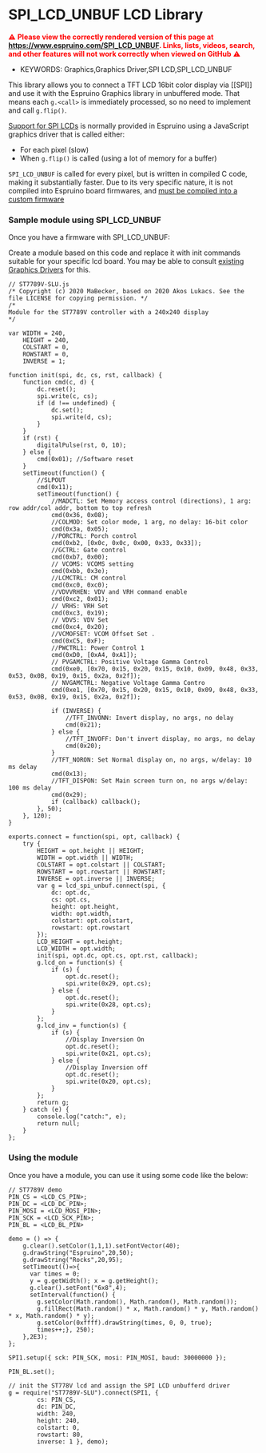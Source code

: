 <!--- Copyright (c) 2020 Mark Becker, Pur3 Ltd. See the file LICENSE for copying permission. -->
SPI_LCD_UNBUF LCD Library
============================

<span style="color:red">:warning: **Please view the correctly rendered version of this page at https://www.espruino.com/SPI_LCD_UNBUF. Links, lists, videos, search, and other features will not work correctly when viewed on GitHub** :warning:</span>

* KEYWORDS: Graphics,Graphics Driver,SPI LCD,SPI_LCD_UNBUF

This library allows you to connect a TFT LCD 16bit color display via [[SPI]] and use
it with the Espruino Graphics library in unbuffered mode. That means each `g.<call>`
 is immediately processed, so no need to implement and call `g.flip()`.

[Support for SPI LCDs](/Graphics#graphics-drivers) is normally provided in Espruino using a
JavaScript graphics driver that is called either:

* For each pixel (slow)
* When `g.flip()` is called (using a lot of memory for a buffer)

`SPI_LCD_UNBUF` is called for every pixel, but is written in compiled C code,
making it substantially faster. Due to its very specific nature, it is not
compiled into Espruino board firmwares, and [must be compiled into a custom firmware](/Building+Custom+Firmware)

### Sample module using SPI_LCD_UNBUF

Once you have a firmware with SPI_LCD_UNBUF:

Create a module based on this code and replace it with init commands suitable for your specific lcd board.
You may be able to consult [existing Graphics Drivers](/Graphics#graphics-drivers) for this.

```JS
// ST7789V-SLU.js
/* Copyright (c) 2020 MaBecker, based on 2020 Akos Lukacs. See the file LICENSE for copying permission. */
/*
Module for the ST7789V controller with a 240x240 display
*/

var WIDTH = 240,
    HEIGHT = 240,
    COLSTART = 0,
    ROWSTART = 0,
    INVERSE = 1;

function init(spi, dc, cs, rst, callback) {
    function cmd(c, d) {
        dc.reset();
        spi.write(c, cs);
        if (d !== undefined) {
            dc.set();
            spi.write(d, cs);
        }
    }
    if (rst) {
        digitalPulse(rst, 0, 10);
    } else {
        cmd(0x01); //Software reset
    }
    setTimeout(function() {
        //SLPOUT
        cmd(0x11);
        setTimeout(function() {
            //MADCTL: Set Memory access control (directions), 1 arg: row addr/col addr, bottom to top refresh
            cmd(0x36, 0x08);
            //COLMOD: Set color mode, 1 arg, no delay: 16-bit color
            cmd(0x3a, 0x05);
            //PORCTRL: Porch control
            cmd(0xb2, [0x0c, 0x0c, 0x00, 0x33, 0x33]);
            //GCTRL: Gate control
            cmd(0xb7, 0x00);
            // VCOMS: VCOMS setting
            cmd(0xbb, 0x3e);
            //LCMCTRL: CM control
            cmd(0xc0, 0xc0);
            //VDVVRHEN: VDV and VRH command enable
            cmd(0xc2, 0x01);
            // VRHS: VRH Set
            cmd(0xc3, 0x19);
            // VDVS: VDV Set
            cmd(0xc4, 0x20);
            //VCMOFSET: VCOM Offset Set .
            cmd(0xC5, 0xF);
            //PWCTRL1: Power Control 1
            cmd(0xD0, [0xA4, 0xA1]);
            // PVGAMCTRL: Positive Voltage Gamma Control
            cmd(0xe0, [0x70, 0x15, 0x20, 0x15, 0x10, 0x09, 0x48, 0x33, 0x53, 0x0B, 0x19, 0x15, 0x2a, 0x2f]);
            // NVGAMCTRL: Negative Voltage Gamma Contro
            cmd(0xe1, [0x70, 0x15, 0x20, 0x15, 0x10, 0x09, 0x48, 0x33, 0x53, 0x0B, 0x19, 0x15, 0x2a, 0x2f]);

            if (INVERSE) {
                //TFT_INVONN: Invert display, no args, no delay
                cmd(0x21);
            } else {
                //TFT_INVOFF: Don't invert display, no args, no delay
                cmd(0x20);
            }
            //TFT_NORON: Set Normal display on, no args, w/delay: 10 ms delay
            cmd(0x13);
            //TFT_DISPON: Set Main screen turn on, no args w/delay: 100 ms delay
            cmd(0x29);
            if (callback) callback();
        }, 50);
    }, 120);
}

exports.connect = function(spi, opt, callback) {
    try {
        HEIGHT = opt.height || HEIGHT;
        WIDTH = opt.width || WIDTH;
        COLSTART = opt.colstart || COLSTART;
        ROWSTART = opt.rowstart || ROWSTART;
        INVERSE = opt.inverse || INVERSE;
        var g = lcd_spi_unbuf.connect(spi, {
            dc: opt.dc,
            cs: opt.cs,
            height: opt.height,
            width: opt.width,
            colstart: opt.colstart,
            rowstart: opt.rowstart
        });
        LCD_HEIGHT = opt.height;
        LCD_WIDTH = opt.width;
        init(spi, opt.dc, opt.cs, opt.rst, callback);
        g.lcd_on = function(s) {
            if (s) {
                opt.dc.reset();
                spi.write(0x29, opt.cs);
            } else {
                opt.dc.reset();
                spi.write(0x28, opt.cs);
            }
        };
        g.lcd_inv = function(s) {
            if (s) {
                //Display Inversion On
                opt.dc.reset();
                spi.write(0x21, opt.cs);
            } else {
                //Display Inversion off
                opt.dc.reset();
                spi.write(0x20, opt.cs);
            }
        };
        return g;
    } catch (e) {
        console.log("catch:", e);
        return null;
    }
};
```

### Using the module

Once you have a module, you can use it using some code like the below:

```JS
// ST7789V demo
PIN_CS = <LCD_CS_PIN>;
PIN_DC = <LCD_DC_PIN>;
PIN_MOSI = <LCD_MOSI_PIN>;
PIN_SCK = <LCD_SCK_PIN>;
PIN_BL = <LCD_BL_PIN>

demo = () => {
    g.clear().setColor(1,1,1).setFontVector(40);
    g.drawString("Espruino",20,50);
    g.drawString("Rocks",20,95);
    setTimeout(()=>{
      var times = 0;
      y = g.getWidth(); x = g.getHeight();
      g.clear().setFont("6x8",4);
      setInterval(function() {
        g.setColor(Math.random(), Math.random(), Math.random());
        g.fillRect(Math.random() * x, Math.random() * y, Math.random() * x, Math.random() * y);
        g.setColor(0xffff).drawString(times, 0, 0, true);
        times++;}, 250);
    },2E3);
};

SPI1.setup({ sck: PIN_SCK, mosi: PIN_MOSI, baud: 30000000 });

PIN_BL.set();

// init the ST778V lcd and assign the SPI LCD unbufferd driver
g = require("ST7789V-SLU").connect(SPI1, {
        cs: PIN_CS,
        dc: PIN_DC,
        width: 240,
        height: 240,
        colstart: 0,
        rowstart: 80,
        inverse: 1 }, demo);

```
